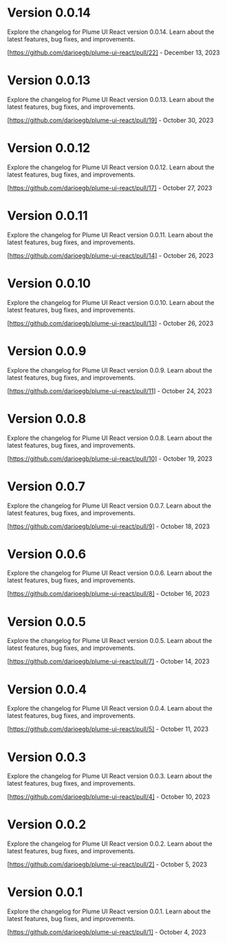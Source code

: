 # Version 0.0.14
Explore the changelog for Plume UI React version 0.0.14. Learn about the latest features, bug fixes, and improvements.

[https://github.com/darioegb/plume-ui-react/pull/22] - December 13, 2023



# Version 0.0.13
Explore the changelog for Plume UI React version 0.0.13. Learn about the latest features, bug fixes, and improvements.

[https://github.com/darioegb/plume-ui-react/pull/19] - October 30, 2023



# Version 0.0.12
Explore the changelog for Plume UI React version 0.0.12. Learn about the latest features, bug fixes, and improvements.

[https://github.com/darioegb/plume-ui-react/pull/17] - October 27, 2023



# Version 0.0.11
Explore the changelog for Plume UI React version 0.0.11. Learn about the latest features, bug fixes, and improvements.

[https://github.com/darioegb/plume-ui-react/pull/14] - October 26, 2023



# Version 0.0.10
Explore the changelog for Plume UI React version 0.0.10. Learn about the latest features, bug fixes, and improvements.

[https://github.com/darioegb/plume-ui-react/pull/13] - October 26, 2023



# Version 0.0.9
Explore the changelog for Plume UI React version 0.0.9. Learn about the latest features, bug fixes, and improvements.

[https://github.com/darioegb/plume-ui-react/pull/11] - October 24, 2023



# Version 0.0.8
Explore the changelog for Plume UI React version 0.0.8. Learn about the latest features, bug fixes, and improvements.

[https://github.com/darioegb/plume-ui-react/pull/10] - October 19, 2023



# Version 0.0.7
Explore the changelog for Plume UI React version 0.0.7. Learn about the latest features, bug fixes, and improvements.

[https://github.com/darioegb/plume-ui-react/pull/9] - October 18, 2023



# Version 0.0.6
Explore the changelog for Plume UI React version 0.0.6. Learn about the latest features, bug fixes, and improvements.

[https://github.com/darioegb/plume-ui-react/pull/8] - October 16, 2023



# Version 0.0.5
Explore the changelog for Plume UI React version 0.0.5. Learn about the latest features, bug fixes, and improvements.

[https://github.com/darioegb/plume-ui-react/pull/7] - October 14, 2023



# Version 0.0.4
Explore the changelog for Plume UI React version 0.0.4. Learn about the latest features, bug fixes, and improvements.

[https://github.com/darioegb/plume-ui-react/pull/5] - October 11, 2023



# Version 0.0.3
Explore the changelog for Plume UI React version 0.0.3. Learn about the latest features, bug fixes, and improvements.

[https://github.com/darioegb/plume-ui-react/pull/4] - October 10, 2023



# Version 0.0.2
Explore the changelog for Plume UI React version 0.0.2. Learn about the latest features, bug fixes, and improvements.

[https://github.com/darioegb/plume-ui-react/pull/2] - October 5, 2023



# Version 0.0.1
Explore the changelog for Plume UI React version 0.0.1. Learn about the latest features, bug fixes, and improvements.

[https://github.com/darioegb/plume-ui-react/pull/1] - October 4, 2023

